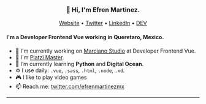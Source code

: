<h3 align="center">👋 Hi, I'm Efren Martinez.</h3>

<p align="center">
  <a href="https://efren.xyz/">Website</a> •
  <a href="https://twitter.com/_efrenmartinez_">Twitter</a> •
  <a href="https://www.linkedin.com/in/efren-martinez-rodriguez/">Linkedln</a> •
  <a href="https://dev.to/efrenmartinez">DEV</a>
</p>

#### I'm a Developer Frontend Vue working in Queretaro, Mexico.

- 🏢 I'm currently working on [Marciano Studio](https://marciano.com.mx/) at Developer Frontend Vue.
- 🚀 I´m [Platzi Master](https://platzi.com/blog/que-es-platzi-master/).
- 🌱 I’m currently learning **Python** and **Digital Ocean**.
- ⚙️ I use daily: `.vue`, `.sass`, `.html`, `.node`, `.xd`.
- 🎮 I like to play video games
- 📫 Reach me: [twitter.com/efrenmartinezmx](https://twitter.com/efrenmartinezmx)

---
